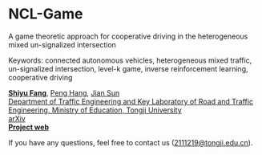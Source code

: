 # NCL-Game
A game theoretic approach for cooperative driving in the heterogeneous mixed un-signalized intersection

Keywords: connected autonomous vehicles, heterogeneous mixed traffic, un-signalized intersection, level-k game, inverse reinforcement learning, cooperative driving

**[Shiyu Fang](https://tops.tongji.edu.cn/info/1033/1190.htm)**, [Peng Hang](https://tops.tongji.edu.cn/info/1031/1383.htm), [Jian Sun](https://tops.tongji.edu.cn/info/1031/1187.htm)  
[Department of Traffic Engineering and Key Laboratory of Road and Traffic Engineering, Ministry of Education, Tongji University](https://tops.tongji.edu.cn/)  
[arXiv](https://arxiv.org/abs/2305.03563)  
**[Project web](https://fangshiyuu.github.io/NCL-Game/)**

If you have any questions, feel free to contact us (2111219@tongji.edu.cn).
